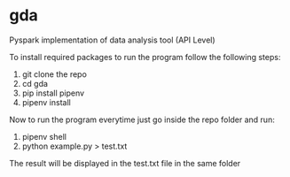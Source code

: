 # gda
Pyspark implementation of data analysis tool (API Level)

To install required packages to run the program follow the following steps:

1. git clone the repo
2. cd gda
3. pip install pipenv
4. pipenv install

Now to run the program everytime just go inside the repo folder and run:

1. pipenv shell
2. python example.py > test.txt

The result will be displayed in the test.txt file in the same folder
